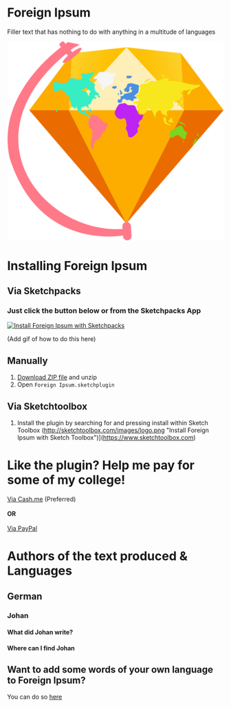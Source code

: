 # Foreign Ipsum

Filler text that has nothing to do with anything in a multitude of languages 

![Foreign Ipsum Logo 2.2](https://raw.githubusercontent.com/3raxton/ForeignIpsum/master/Foreign%20Ipsum%20Logo.png)

# Installing Foreign Ipsum

## Via Sketchpacks

### Just click the button below or from the Sketchpacks App

[![Install Foreign Ipsum with Sketchpacks](http://sketchpacks-com.s3.amazonaws.com/assets/badges/sketchpacks-badge-install.png "Install Foreign Ipsum with Sketchpacks")](https://sketchpacks.com/3raxton/ForeignIpsum/install)

(Add gif of how to do this here)

## Manually

1. [Download ZIP file](github.com/3raxton/ForeignIpsum/archive/master.zip) and unzip
2. Open `Foreign Ipsum.sketchplugin`

## Via Sketchtoolbox
1. Install the plugin by searching for and pressing install within Sketch Toolbox
(http://sketchtoolbox.com/images/logo.png "Install Foreign Ipsum with Sketch Toolbox")](https://www.sketchtoolbox.com)

# Like the plugin? Help me pay for some of my college!
[Via Cash.me](https://cash.me/$3raxton) (Preferred)
</br></br><b> OR </b></br></br>
[Via PayPal](https://www.paypal.me/BraxtonHuff)


# Authors of the text produced & Languages

## German

### Johan

#### What did Johan write?

#### Where can I find Johan


## Want to add some words of your own language to Foreign Ipsum?

You can do so 
<a href="https://goo.gl/forms/89yQwlTlONWvNwrB3" target="_blank">here</a> 
